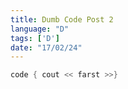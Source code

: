 ```yaml
---
title: Dumb Code Post 2
language: "D"
tags: ['D']
date: "17/02/24"
---
```


```c
code { cout << farst >>}
```
